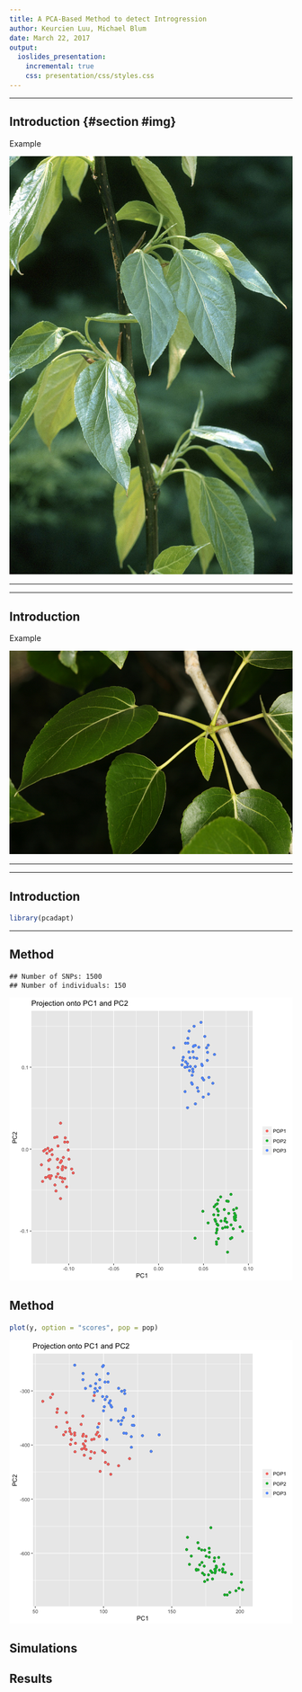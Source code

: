 ```yaml
---
title: A PCA-Based Method to detect Introgression
author: Keurcien Luu, Michael Blum
date: March 22, 2017 
output: 
  ioslides_presentation:
    incremental: true
    css: presentation/css/styles.css
---
```


---


## Introduction {#section #img}

Example

![Populus Balsamifera](presentation/img/Populus_balsamifera.jpg)

---

---
## Introduction

Example

![Populus Balsamifera](presentation/img/Populus_trichocarpa.jpeg)

---

---
## Introduction




```r
library(pcadapt)
```

---

## Method


```
## Number of SNPs: 1500
## Number of individuals: 150
```

![plot of chunk unnamed-chunk-1](figure/unnamed-chunk-1-1.png)

## Method


```r
plot(y, option = "scores", pop = pop)
```

![plot of chunk unnamed-chunk-2](figure/unnamed-chunk-2-1.png)

## Simulations


## Results

